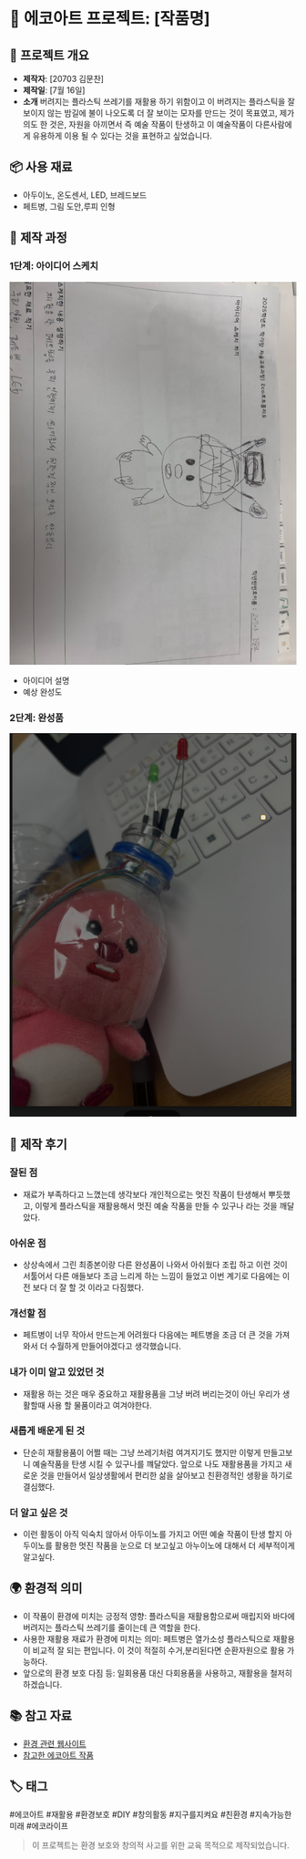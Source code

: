 # 🌱 에코아트 프로젝트: [작품명]

## 📖 프로젝트 개요
- **제작자**: [20703 김문찬]
- **제작일**: [7월 16일]
- **소개**
버려지는 플라스틱 쓰레기를 재활용 하기 위함이고 이 버려지는 플라스틱을 잘 보이지 않는 밤길에 불이 나오도록 더 잘 보이는 모자를 만드는 것이 목표였고,
제가 의도 한 것은, 자원을 아끼면서 즉 예술 작품이 탄생하고 이 예술작품이 다른사람에게 유용하게 이용 될 수 있다는 것을 표현하고 싶었습니다.

## 📦 사용 재료
- 아두이노, 온도센서, LED, 브레드보드
- 페트병, 그림 도안,루피 인형

## 🔧 제작 과정

### 1단계: 아이디어 스케치
![스케치 이미지](QWER.png)
- 아이디어 설명
- 예상 완성도

### 2단계: 완성품
![완성품 1]( FO.png
)

## 💭 제작 후기
### 잘된 점
- 재료가 부족하다고 느꼈는데 생각보다 개인적으로는 멋진 작품이 탄생해서 뿌듯했고, 이렇게 플라스틱을 재활용해서
  멋진 예술 작품을 만들 수 있구나 라는 것을 깨달았다.

### 아쉬운 점
- 상상속에서 그린 최종본이랑 다른 완성품이 나와서 아쉬웠다 조립 하고 이런 것이 서툴어서 다른 애들보다 조금 느리게
  하는 느낌이 들었고 이번 계기로 다음에는 이전 보다 더 잘 할 것 이라고 다짐했다.

### 개선할 점
- 페트병이 너무 작아서 만드는게 어려웠다 다음에는 페트병을 조금 더 큰 것을 가져와서 더 수월하게 만들어야겠다고 생각했습니다.

### 내가 이미 알고 있었던 것
- 재활용 하는 것은 매우 중요하고 재활용품을 그냥 버려 버리는것이 아닌 우리가 생활할때 사용 할 물품이라고 여겨야한다.

### 새롭게 배운게 된 것
- 단순히 재활용품이 어쩔 때는 그냥 쓰레기처럼 여겨지기도 했지만 이렇게 만들고보니 예술작품을 탄생 시킬 수 있구나를 꺠달았다.
  앞으로 나도 재활용품을 가지고 새로운 것을 만들어서 일상생활에서 편리한 삶을 살아보고 친환경적인 생황을 하기로 결심했다.

### 더 알고 싶은 것
- 이런 활동이 아직 익숙치 않아서 아두이노를 가지고 어떤 예술 작품이 탄생 할지 아두이노를 활용한 멋진 작품을
  눈으로 더 보고싶고 아누이노에 대해서 더 세부적이게 알고싶다.

## 🌍 환경적 의미
- 이 작품이 환경에 미치는 긍정적 영향: 플라스틱을 재활용함으로써 매립지와 바다에 버려지는 플라스틱 쓰레기를 줄이는데 큰 역할을 한다.
- 사용한 재활용 재료가 환경에 미치는 의미: 페트병은 열가소성 플라스틱으로 재활용이 비교적 잘 되는 편입니다. 이 것이 적절히 수거,분리된다면 순환자원으로 활용 가능하다.
- 앞으로의 환경 보호 다짐 등: 일회용품 대신 다회용품을 사용하고, 재활용을 철저히 하겠습니다.

## 📚 참고 자료
- [환경 관련 웹사이트](https://www.worldwildlife.org/)
- [참고한 에코아트 작품](https://www.greenpeace.org/korea)

## 🏷️ 태그
#에코아트 #재활용 #환경보호 #DIY #창의활동
#지구를지켜요 #친환경 #지속가능한미래 #에코라이프


> 이 프로젝트는 환경 보호와 창의적 사고를 위한 교육 목적으로 제작되었습니다.
